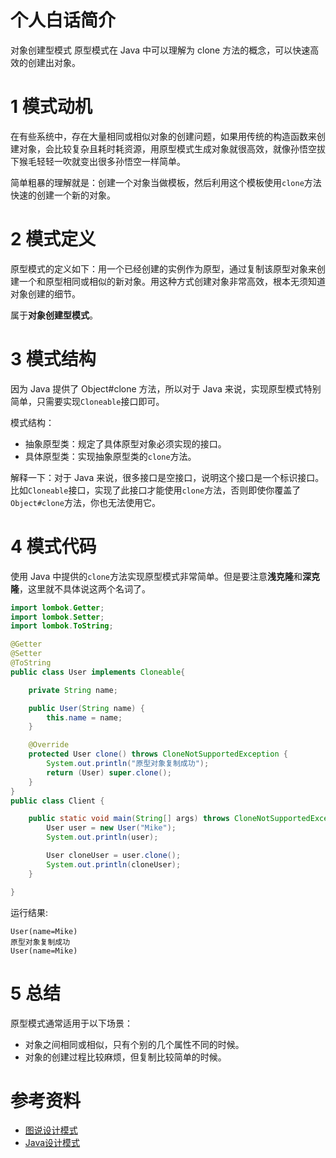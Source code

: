 # 个人白话简介
对象创建型模式
原型模式在 Java 中可以理解为 clone 方法的概念，可以快速高效的创建出对象。

# 1 模式动机
在有些系统中，存在大量相同或相似对象的创建问题，如果用传统的构造函数来创建对象，会比较复杂且耗时耗资源，用原型模式生成对象就很高效，就像孙悟空拔下猴毛轻轻一吹就变出很多孙悟空一样简单。

简单粗暴的理解就是：创建一个对象当做模板，然后利用这个模板使用`clone`方法快速的创建一个新的对象。

# 2 模式定义
原型模式的定义如下：用一个已经创建的实例作为原型，通过复制该原型对象来创建一个和原型相同或相似的新对象。用这种方式创建对象非常高效，根本无须知道对象创建的细节。

属于**对象创建型模式**。

# 3 模式结构
因为 Java 提供了 Object#clone 方法，所以对于 Java 来说，实现原型模式特别简单，只需要实现`Cloneable`接口即可。

模式结构：
- 抽象原型类：规定了具体原型对象必须实现的接口。
- 具体原型类：实现抽象原型类的`clone`方法。

解释一下：对于 Java 来说，很多接口是空接口，说明这个接口是一个标识接口。比如`Cloneable`接口，实现了此接口才能使用`clone`方法，否则即使你覆盖了`Object#clone`方法，你也无法使用它。

# 4 模式代码
使用 Java 中提供的`clone`方法实现原型模式非常简单。但是要注意**浅克隆**和**深克隆**，这里就不具体说这两个名词了。

```java
import lombok.Getter;
import lombok.Setter;
import lombok.ToString;

@Getter
@Setter
@ToString
public class User implements Cloneable{

    private String name;

    public User(String name) {
        this.name = name;
    }

    @Override
    protected User clone() throws CloneNotSupportedException {
        System.out.println("原型对象复制成功");
        return (User) super.clone();
    }
}
public class Client {

    public static void main(String[] args) throws CloneNotSupportedException {
        User user = new User("Mike");
        System.out.println(user);

        User cloneUser = user.clone();
        System.out.println(cloneUser);
    }

}
```
运行结果:
```
User(name=Mike)
原型对象复制成功
User(name=Mike)
```

# 5 总结
原型模式通常适用于以下场景：

- 对象之间相同或相似，只有个别的几个属性不同的时候。
- 对象的创建过程比较麻烦，但复制比较简单的时候。

# 参考资料

- [图说设计模式](https://design-patterns.readthedocs.io/zh_CN/latest/index.html)
- [Java设计模式](http://c.biancheng.net/view/1317.html)